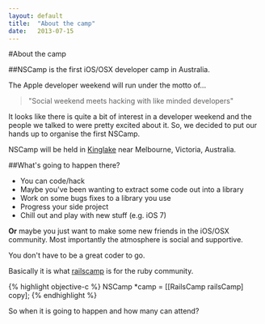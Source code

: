 ```yaml
---
layout: default
title:  "About the camp"
date:   2013-07-15
---
```


#About the camp

##NSCamp is the first iOS/OSX developer camp in Australia.  

The Apple developer weekend will run under the motto of...

> "Social weekend meets hacking with like minded developers"

It looks like there is quite a bit of interest in a developer weekend and the people we talked to were pretty excited about it. So, we decided to put our hands up to organise the first NSCamp.

NSCamp will be held in [Kinglake](/where.html) near Melbourne, Victoria, Australia. 

##What's going to happen there?

* You can code/hack
* Maybe you've been wanting to extract some code out into a library
* Work on some bugs fixes to a library you use
* Progress your side project
* Chill out and play with new stuff (e.g. iOS 7)
  
  
**Or** maybe you just want to make some new friends in the iOS/OSX community.
Most importantly the atmosphere is social and supportive. 

You don't have to be a great coder to go.


Basically it is what [railscamp](http://railscamps.com) is for the ruby community.


{% highlight objective-c %}
  NSCamp *camp = [[RailsCamp railsCamp] copy];
{% endhighlight %}

So when it is going to happen and how many can attend? 
